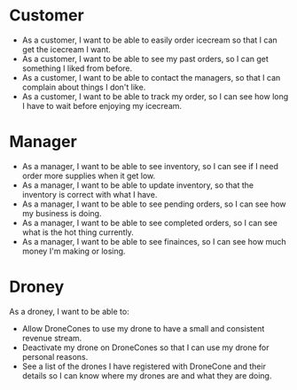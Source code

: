 # Customer

- As a customer, I want to be able to easily order icecream so that I can get the icecream I want.
- As a customer, I want to be able to see my past orders, so I can get something I liked from before.
- As a customer, I want to be able to contact the managers, so that I can complain about things I don't like.
- As a customer, I want to be able to track my order, so I can see how long I have to wait before enjoying my icecream.

# Manager

- As a manager, I want to be able to see inventory, so I can see if I need order more supplies when it get low.
- As a manager, I want to be able to update inventory, so that the inventory is correct with what I have.
- As a manager, I want to be able to see pending orders, so I can see how my business is doing.
- As a manager, I want to be able to see completed orders, so I can see what is the hot thing currently.
- As a manager, I want to be able to see finainces, so I can see how much money I'm making or losing.

# Droney

As a droney, I want to be able to:

- Allow DroneCones to use my drone to have a small and consistent revenue stream.
- Deactivate my drone on DroneCones so that I can use my drone for personal reasons.
- See a list of the drones I have registered with DroneCone and their details so I can know where my drones are and what they are doing.
